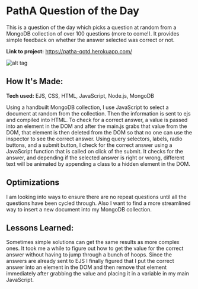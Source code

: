 # PathA Question of the Day
This is a question of the day which picks a question at random from a MongoDB collection of over 100 questions (more to come!). It provides simple feedback on whether the answer selected was correct or not. 

**Link to project:** https://patha-qotd.herokuapp.com/

![alt tag](https://media.giphy.com/media/O1LdOFfiiVrXU0j50J/giphy.gif)

## How It's Made:

**Tech used:** EJS, CSS, HTML, JavaScript, Node.js, MongoDB

Using a handbuilt MongoDB collection, I use JavaScript to select a document at random from the collection. Then the information is sent to ejs and compiled into HTML. To check for a correct answer, a value is passed into an element in the DOM and after the main.js grabs that value from the DOM, that element is then deleted from the DOM so that no one can use the inspector to see the correct answer. Using query selectors, labels, radio buttons, and a submit button, I check for the correct answer using a JavaScript function that is called on click of the submit. It checks for the answer, and depending if the selected answer is right or wrong, different text will be animated by appending a class to a hidden element in the DOM.

## Optimizations

I am looking into ways to ensure there are no repeat questions until all the questions have been cycled through. Also I want to find a more streamlined way to insert a new document into my MongoDB collection.

## Lessons Learned:

Sometimes simple solutions can get the same results as more complex ones. It took me a while to figure out how to get the value for the correct answer without having to jump through a bunch of hoops. Since the answers are already sent to EJS I finally figured that I put the correct answer into an element in the DOM and then remove that element immediately after grabbing the value and placing it in a variable in my main JavaScript.  





